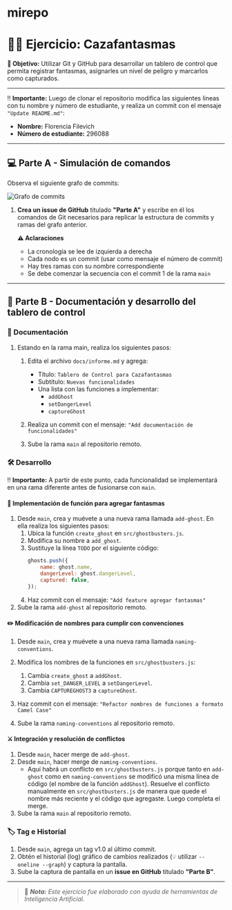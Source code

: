 # mirepo

# 👻🚫 **Ejercicio: Cazafantasmas**   

**🎯 Objetivo:** Utilizar Git y GitHub para desarrollar un tablero de control que permita registrar fantasmas, asignarles un nivel de peligro y marcarlos como capturados.

---

‼️ **Importante:** Luego de clonar el repositorio modifica las siguientes líneas con tu nombre y número de estudiante, y realiza un commit con el mensaje `"Update README.md"`:

- **Nombre:** Florencia Filevich  
- **Número de estudiante:** 296088  

---

## 💻 **Parte A - Simulación de comandos** 

Observa el siguiente grafo de commits:

![Grafo de commits](./assets/grafo.png)	

1. **Crea un issue de GitHub** titulado **"Parte A"** y escribe en él los comandos de Git necesarios para replicar la estructura de commits y ramas del grafo anterior.
 
    **⚠️ Aclaraciones**
    - La cronología se lee de izquierda a derecha
    - Cada nodo es un commit (usar como mensaje el número de commit)
    - Hay tres ramas con su nombre correspondiente
    - Se debe comenzar la secuencia con el commit 1 de la rama `main`
---

## 👻 **Parte B - Documentación y desarrollo del tablero de control**  

### 📄 Documentación
1. Estando en la rama main, realiza los siguientes pasos:

   1. Edita el archivo `docs/informe.md` y agrega:  
      - Título: `Tablero de Control para Cazafantasmas`  
      - Subtítulo: `Nuevas funcionalidades`  
      - Una lista con las funciones a implementar:  
        - `addGhost`  
        - `setDangerLevel`  
        - `captureGhost`  

   2. Realiza un commit con el mensaje: `"Add documentación de funcionalidades"`

   3. Sube la rama `main` al repositorio remoto.  

### 🛠️ Desarrollo

‼️ **Importante:** A partir de este punto, cada funcionalidad se implementará en una rama diferente antes de fusionarse con `main`.

#### 👻 Implementación de función para agregar fantasmas
 1.  Desde `main`, crea y muévete a una nueva rama llamada `add-ghost`. En ella realiza los siguientes pasos:
     1. Ubica la función `create_ghost` en `src/ghostbusters.js`.
     2. Modifica su nombre a `add_ghost`.
     3. Sustituye la línea `TODO` por el siguiente código:
         ```javascript
         ghosts.push({
             name: ghost.name,
             dangerLevel: ghost.dangerLevel,
             captured: false,
         });
         ```
     4. Haz commit con el mensaje:  `"Add feature agregar fantasmas"`
 2. Sube la rama `add-ghost` al repositorio remoto.  

#### ✏️ Modificación de nombres para cumplir con convenciones 
  
1. Desde `main`, crea y muévete a una nueva rama llamada `naming-conventions`.  
2. Modifica los nombres de la funciones en `src/ghostbusters.js`:
   1. Cambia `create_ghost` a `addGhost`.
   2. Cambia `set_DANGER_LEVEL` a `setDangerLevel`.
   2. Cambia `CAPTUREGHOST3` a `captureGhost`.
   
3. Haz commit con el mensaje:  `"Refactor nombres de funciones a formato Camel Case"`
4. Sube la rama `naming-conventions` al repositorio remoto.  

#### ⚔️ Integración y resolución de conflictos

1. Desde `main`, hacer merge de `add-ghost`.
2. Desde `main`, hacer merge de `naming-conventions`.
   - Aquí habrá un conflicto en `src/ghostbusters.js` porque tanto en `add-ghost` como en `naming-conventions` se modificó una misma línea de código (el nombre de la función `addGhost`). Resuelve el conflicto manualmente en `src/ghostbusters.js` de manera que quede el nombre más reciente y el código que agregaste. Luego completa el merge.
1. Sube la rama `main` al repositorio remoto.  

### 🏷️ Tag e Historial

1. Desde `main`, agrega un tag v1.0 al último commit.
2. Obtén el historial (log) gráfico de cambios realizados (💡 utilizar `--oneline --graph`) y captura la pantalla.
3. Sube la captura de pantalla en un **issue en GitHub** titulado **"Parte B"**.  

---

> 📌 ***Nota:*** *Este ejercicio fue elaborado con ayuda de herramientas de Inteligencia Artificial.*
